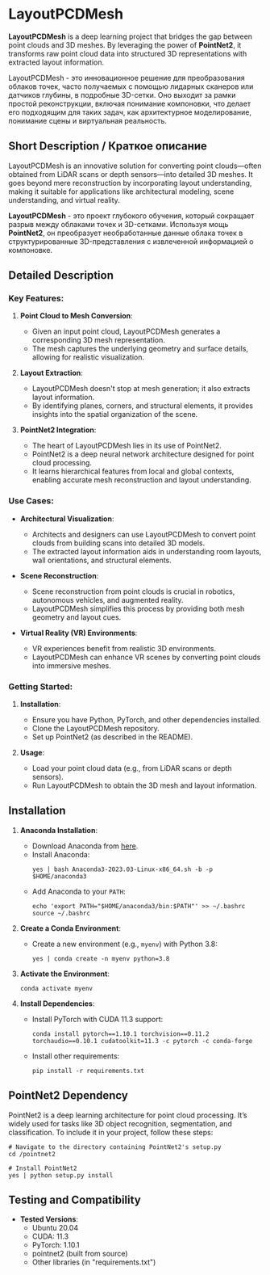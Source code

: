 # LayoutPCDMesh

**LayoutPCDMesh** is a deep learning project that bridges the gap between point clouds and 3D meshes. By leveraging the power of **PointNet2**, it transforms raw point cloud data into structured 3D representations with extracted layout information.

LayoutPCDMesh - это инновационное решение для преобразования облаков точек, часто получаемых с помощью лидарных сканеров или датчиков глубины, в подробные 3D-сетки. Оно выходит за рамки простой реконструкции, включая понимание компоновки, что делает его подходящим для таких задач, как архитектурное моделирование, понимание сцены и виртуальная реальность.

## Short Description / Краткое описание

LayoutPCDMesh is an innovative solution for converting point clouds—often obtained from LiDAR scans or depth sensors—into detailed 3D meshes. It goes beyond mere reconstruction by incorporating layout understanding, making it suitable for applications like architectural modeling, scene understanding, and virtual reality.

**LayoutPCDMesh** - это проект глубокого обучения, который сокращает разрыв между облаками точек и 3D-сетками. Используя мощь **PointNet2**, он преобразует необработанные данные облака точек в структурированные 3D-представления с извлеченной информацией о компоновке.

## Detailed Description

### Key Features:

1. **Point Cloud to Mesh Conversion**:
   - Given an input point cloud, LayoutPCDMesh generates a corresponding 3D mesh representation.
   - The mesh captures the underlying geometry and surface details, allowing for realistic visualization.

2. **Layout Extraction**:
   - LayoutPCDMesh doesn't stop at mesh generation; it also extracts layout information.
   - By identifying planes, corners, and structural elements, it provides insights into the spatial organization of the scene.

3. **PointNet2 Integration**:
   - The heart of LayoutPCDMesh lies in its use of PointNet2.
   - PointNet2 is a deep neural network architecture designed for point cloud processing.
   - It learns hierarchical features from local and global contexts, enabling accurate mesh reconstruction and layout understanding.

### Use Cases:

- **Architectural Visualization**:
  - Architects and designers can use LayoutPCDMesh to convert point clouds from building scans into detailed 3D models.
  - The extracted layout information aids in understanding room layouts, wall orientations, and structural elements.

- **Scene Reconstruction**:
  - Scene reconstruction from point clouds is crucial in robotics, autonomous vehicles, and augmented reality.
  - LayoutPCDMesh simplifies this process by providing both mesh geometry and layout cues.

- **Virtual Reality (VR) Environments**:
  - VR experiences benefit from realistic 3D environments.
  - LayoutPCDMesh can enhance VR scenes by converting point clouds into immersive meshes.

### Getting Started:

1. **Installation**:
   - Ensure you have Python, PyTorch, and other dependencies installed.
   - Clone the LayoutPCDMesh repository.
   - Set up PointNet2 (as described in the README).

2. **Usage**:
   - Load your point cloud data (e.g., from LiDAR scans or depth sensors).
   - Run LayoutPCDMesh to obtain the 3D mesh and layout information.

## Installation

1. **Anaconda Installation**:
   - Download Anaconda from [here](https://repo.anaconda.com/archive/Anaconda3-2023.03-Linux-x86_64.sh).
   - Install Anaconda:
     ```
     yes | bash Anaconda3-2023.03-Linux-x86_64.sh -b -p $HOME/anaconda3
     ```
   - Add Anaconda to your `PATH`:
     ```
     echo 'export PATH="$HOME/anaconda3/bin:$PATH"' >> ~/.bashrc
     source ~/.bashrc
     ```

2. **Create a Conda Environment**:
   - Create a new environment (e.g., `myenv`) with Python 3.8:
     ```
     yes | conda create -n myenv python=3.8
     ```

3. **Activate the Environment**:
   ```
   conda activate myenv
   ```

4. **Install Dependencies**:
   - Install PyTorch with CUDA 11.3 support:
     ```
     conda install pytorch==1.10.1 torchvision==0.11.2 torchaudio==0.10.1 cudatoolkit=11.3 -c pytorch -c conda-forge
     ```
   - Install other requirements:
     ```
     pip install -r requirements.txt
     ```
## PointNet2 Dependency
PointNet2 is a deep learning architecture for point cloud processing. 
It’s widely used for tasks like 3D object recognition, segmentation, and classification. 
To include it in your project, follow these steps:

```
# Navigate to the directory containing PointNet2's setup.py
cd /pointnet2
```

```
# Install PointNet2
yes | python setup.py install
```

## Testing and Compatibility

- **Tested Versions**:
  - Ubuntu 20.04 
  - CUDA: 11.3
  - PyTorch: 1.10.1
  - pointnet2 (built from source)
  - Other libraries (in "requirements.txt")


